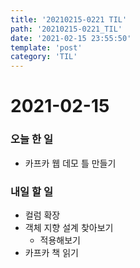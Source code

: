 ```yaml
---
title: '20210215-0221 TIL'
path: '20210215-0221_TIL'
date: '2021-02-15 23:55:50'
template: 'post'
category: 'TIL'
---
```


# 2021-02-15
### 오늘 한 일
* 카프카 웹 데모 틀 만들기

### 내일 할 일
* 컬럼 확장
* 객체 지향 설계 찾아보기
  * 적용해보기
* 카프카 책 읽기
  